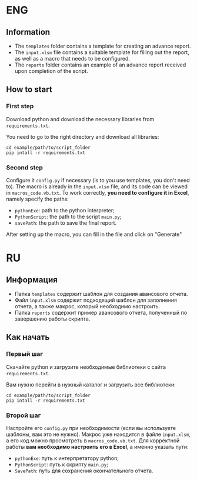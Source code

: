 # ENG
## Information
- The `templates` folder contains a template for creating an advance report. 
- The `input.xlsm` file contains a suitable template for filling out the report, as well as a macro that needs to be configured.
- The `reports` folder contains an example of an advance report received upon completion of the script.

## How to start
### First step
Download python and download the necessary libraries from `requirements.txt`.

You need to go to the right directory and download all libraries:
```commandline
cd example/path/to/script_folder
pip intall -r requirements.txt
```

### Second step
Configure it `config.py` if necessary (is to you use templates, you don't need to).
The macro is already in the `input.xlsm` file, and its code can be viewed in `macros_code.vb.txt`. To work correctly, **you need to configure it in Excel**, namely specify the paths:
- `pythonExe`: path to the python interpreter;
- `PythonScript`: the path to the script `main.py`;
- `savePath`: the path to save the final report.

After setting up the macro, you can fill in the file and click on "Generate"

# RU
## Информация
- Папка `templates` содержит шаблон для создания авансового отчета. 
- Файл `input.xlsm` содержит подходящий шаблон для заполнения отчета, а также макрос, который необходимо настроить.
- Папка `reports` содержит пример авансового отчета, полученный по завершению работы скрипта.

## Как начать
### Первый шаг
Скачайте python и загрузите необходимые библиотеки с сайта `requirements.txt`.

Вам нужно перейти в нужный каталог и загрузить все библиотеки:
```commandline
cd example/path/to/script_folder
pip intall -r requirements.txt
```

### Второй шаг
Настройте его `config.py` при необходимости (если вы используете шаблоны, вам это не нужно).
Макрос уже находится в файле `input.xlsm`, а его код можно просмотреть в `macros_code.vb.txt`. Для корректной работы **вам необходимо настроить его в Excel**, а именно указать пути:
- `pythonExe`: путь к интерпретатору python;
- `PythonScript`: путь к скрипту `main.py`;
- `SavePath`: путь для сохранения окончательного отчета.
